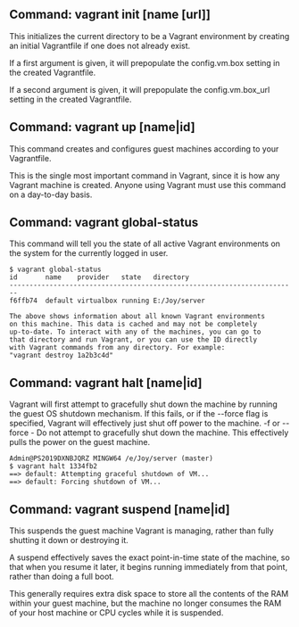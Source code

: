 ## Command: vagrant init [name [url]]
This initializes the current directory to be a Vagrant environment by creating an initial Vagrantfile if one does not already exist.

If a first argument is given, it will prepopulate the config.vm.box setting in the created Vagrantfile.

If a second argument is given, it will prepopulate the config.vm.box_url setting in the created Vagrantfile.

## Command: vagrant up [name|id]
This command creates and configures guest machines according to your Vagrantfile.

This is the single most important command in Vagrant, since it is how any Vagrant machine is created. Anyone using Vagrant must use this command on a day-to-day basis.


## Command: vagrant global-status
This command will tell you the state of all active Vagrant environments on the system for the currently logged in user.

```shell
$ vagrant global-status
id       name    provider   state   directory
------------------------------------------------------------------------
f6ffb74  default virtualbox running E:/Joy/server

The above shows information about all known Vagrant environments
on this machine. This data is cached and may not be completely
up-to-date. To interact with any of the machines, you can go to
that directory and run Vagrant, or you can use the ID directly
with Vagrant commands from any directory. For example:
"vagrant destroy 1a2b3c4d"
```

## Command: vagrant halt [name|id]
Vagrant will first attempt to gracefully shut down the machine by running the guest OS shutdown mechanism. If this fails, or if the --force flag is specified, Vagrant will effectively just shut off power to the machine.
-f or --force - Do not attempt to gracefully shut down the machine. This effectively pulls the power on the guest machine.
```shell
Admin@PS2019DXNBJQRZ MINGW64 /e/Joy/server (master)
$ vagrant halt 1334fb2
==> default: Attempting graceful shutdown of VM...
==> default: Forcing shutdown of VM...

```

## Command: vagrant suspend [name|id]
This suspends the guest machine Vagrant is managing, rather than fully shutting it down or destroying it.

A suspend effectively saves the exact point-in-time state of the machine, so that when you resume it later, it begins running immediately from that point, rather than doing a full boot.

This generally requires extra disk space to store all the contents of the RAM within your guest machine, but the machine no longer consumes the RAM of your host machine or CPU cycles while it is suspended.


